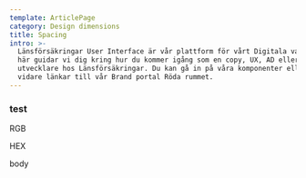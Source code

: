 ```yaml
---
template: ArticlePage
category: Design dimensions
title: Spacing
intro: >-
  Länsförsäkringar User Interface är vår plattform för vårt Digitala varumärke.
  här guidar vi dig kring hur du kommer igång som en copy, UX, AD eller frontend
  utvecklare hos Länsförsäkringar. Du kan gå in på våra komponenter eller hittar
  vidare länkar till vår Brand portal Röda rummet.
---
```

<div class="Colors"><article class="Colors__item none" style="border-color:"><div class="Colors__background" style="background-color:"></div><h3 class="Colors__title">test</h3><p class="Colors__text"><span>RGB</span> </p><p class="Colors__text"><span>HEX</span> </p></article></div>

body
